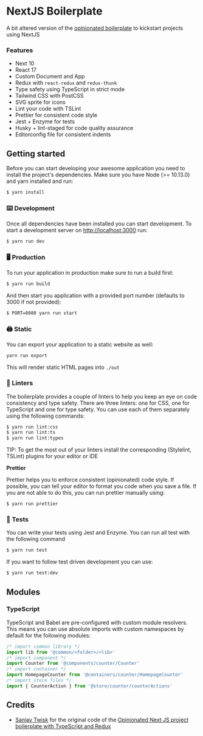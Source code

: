 # NextJS Boilerplate

A bit altered version of the [opinionated boilerplate](https://github.com/sanjaytwisk/nextjs-ts) to kickstart projects using NextJS

### Features
- Next 10
- React 17
- Custom Document and App
- Redux with `react-redux` and `redux-thunk`
- Type safety using TypeScript in strict mode
- Tailwind CSS with PostCSS
- SVG sprite for icons
- Lint your code with TSLint
- Prettier for consistent code style
- Jest + Enzyme for tests
- Husky + lint-staged for code quality assurance
- Editorconfig file for consistent indents

## Getting started

Before you can start developing your awesome application you need to install the project's dependencies. Make sure you have Node (>= 10.13.0) and yarn installed and run:

```sh
$ yarn install
```

### ⌨️ Development

Once all dependencies have been installed you can start development. To start a development server on [http://localhost:3000](http://localhost:3000) run:

```sh
$ yarn run dev
```

### 🖥 Production

To run your application in production make sure to run a build first:

```sh
$ yarn run build
```

And then start you application with a provided port number (defaults to 3000 if not provided):

```sh
$ PORT=8080 yarn run start
```

### 🖨 Static

You can export your application to a static website as well:

```sh
yarn run export
```

This will render static HTML pages into `./out`

### 🧐 Linters

The boilerplate provides a couple of linters to help you keep an eye on code consistency and type safety. There are three linters: one for CSS, one for TypeScript and one for type safety. You can use each of them separately using the following commands:

```sh
$ yarn run lint:css
$ yarn run lint:ts
$ yarn run lint:types
```

TIP: To get the most out of your linters install the corresponding (Stylelint, TSLint) plugins for your editor or IDE

**Prettier**

Prettier helps you to enforce consistent (opinionated) code style. If possible, you can tell your editor to format you code when you save a file. If you are not able to do this, you can run prettier manually using:

```sh
$ yarn run prettier
```

### 🤖 Tests

You can write your tests using Jest and Enzyme. You can run all test with the following command

```sh
$ yarn run test
```

If you want to follow test driven development you can use:

```sh
$ yarn run test:dev
```

## Modules

### TypeScript

TypeScript and Babel are pre-configured with custom module resolvers.
This means you can use absolute imports with custom namespaces by default for the following modules:

```js
/* import common library */
import lib from '@common/<folder>/<lib>'
/* import component */
import Counter from '@components/counter/Counter'
/* import container */
import HomepageCounter from '@containers/counter/HomepageCounter'
/* import store files */
import { CounterAction } from '@store/counter/counterActions'
```

## Credits
- [Sanjay Twisk](https://github.com/sanjaytwisk) for the original code of the [Opinionated Next JS project boilerplate with TypeScript and Redux](https://github.com/sanjaytwisk/nextjs-ts)
